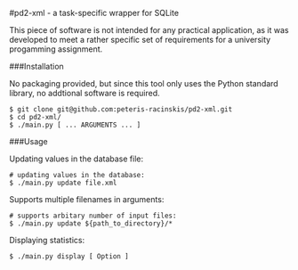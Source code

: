 #pd2-xml - a task-specific wrapper for SQLite

This piece of software is not intended for any practical application, as it was developed to meet a rather specific set of requirements for a university progamming assignment.

###Installation

No packaging provided, but since this tool only uses the Python standard library, no addtional software is required.

```
$ git clone git@github.com:peteris-racinskis/pd2-xml.git
$ cd pd2-xml/
$ ./main.py [ ... ARGUMENTS ... ]
```
###Usage

Updating values in the database file:

```
# updating values in the database:
$ ./main.py update file.xml
```

Supports multiple filenames in arguments:

```
# supports arbitary number of input files:
$ ./main.py update ${path_to_directory}/*
```

Displaying statistics:

```
$ ./main.py display [ Option ]
```
